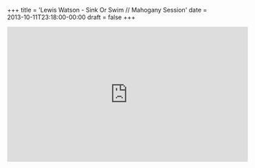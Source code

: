 +++
title = 'Lewis Watson - Sink Or Swim // Mahogany Session'
date = 2013-10-11T23:18:00-00:00
draft = false
+++

<iframe width="560" height="315" src="https://www.youtube.com/embed/KRMHrUvFSbs?si=-4uR76DBP363gqtI" title="YouTube video player" frameborder="0" allow="accelerometer; autoplay; clipboard-write; encrypted-media; gyroscope; picture-in-picture; web-share" referrerpolicy="strict-origin-when-cross-origin" allowfullscreen></iframe>
